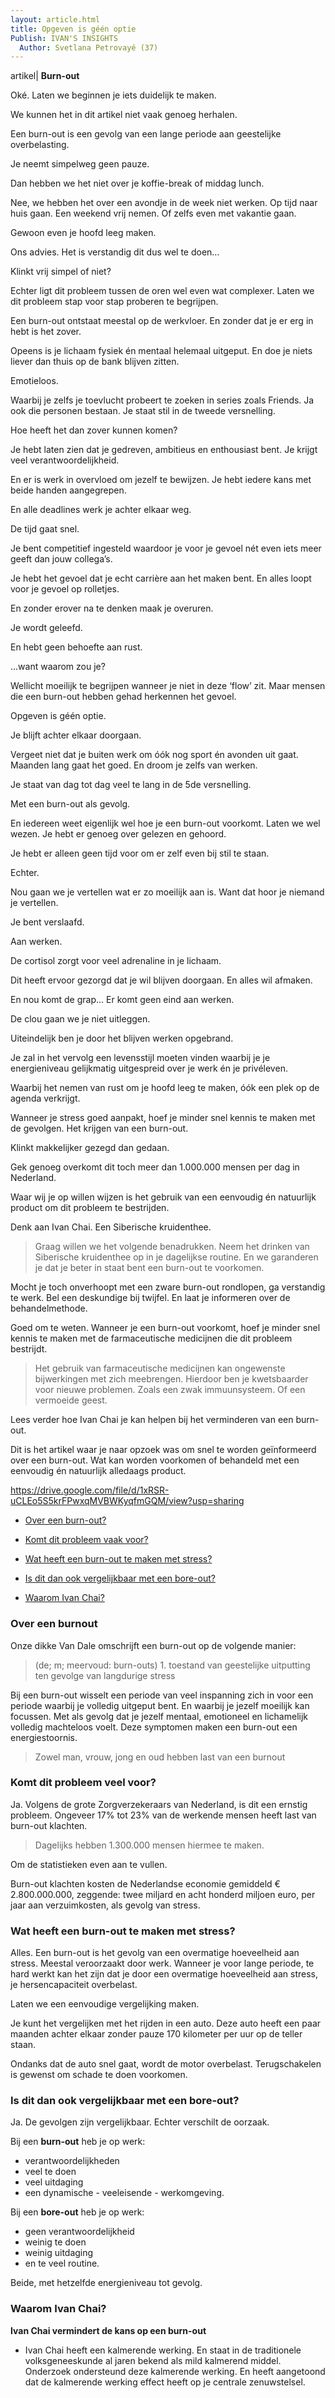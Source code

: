 ```yaml
---
layout: article.html
title: Opgeven is géén optie
Publish: IVAN'S INSIGHTS
  Author: Svetlana Petrovayé (37)
---
```

artikel| **Burn-out**

Oké. Laten we beginnen je iets duidelijk te maken. 

We kunnen het in dit artikel niet vaak genoeg herhalen. 

Een burn-out is een gevolg van een lange periode aan geestelijke overbelasting. 

Je neemt simpelweg geen pauze. 

Dan hebben we het niet over je koffie-break of middag lunch. 

Nee, we hebben het over een avondje in de week niet werken. Op tijd naar huis gaan. Een weekend vrij nemen. Of zelfs even met vakantie gaan.

Gewoon even je hoofd leeg maken. 

Ons advies. Het is verstandig dit dus wel te doen… 

Klinkt vrij simpel of niet?

Echter ligt dit probleem tussen de oren wel even wat complexer. Laten we dit probleem stap voor stap proberen te begrijpen. 

Een burn-out ontstaat meestal op de werkvloer. En zonder dat je er erg in hebt is het zover.

Opeens is je lichaam fysiek én mentaal helemaal uitgeput. En doe je niets liever dan thuis op de bank blijven zitten. 

Emotieloos. 

Waarbij je zelfs je toevlucht probeert te zoeken in series zoals Friends. Ja ook die personen bestaan. Je staat stil in de tweede versnelling. 

Hoe heeft het dan zover kunnen komen? 

Je hebt laten zien dat je gedreven, ambitieus en enthousiast bent. Je krijgt veel verantwoordelijkheid. 

En er is werk in overvloed om jezelf te bewijzen. Je hebt iedere kans met beide handen aangegrepen. 

En alle deadlines werk je achter elkaar weg.

De tijd gaat snel. 

Je bent competitief ingesteld waardoor je voor je gevoel nét even iets meer geeft dan jouw collega’s. 

Je hebt het gevoel dat je echt carrière aan het maken bent. En alles loopt voor je gevoel op rolletjes. 

En zonder erover na te denken maak je overuren.

Je wordt geleefd. 

En hebt geen behoefte aan rust.

...want waarom zou je?

Wellicht moeilijk te begrijpen wanneer je niet in deze ‘flow’ zit. Maar mensen die een burn-out hebben gehad herkennen het gevoel. 

Opgeven is géén optie.

Je blijft achter elkaar doorgaan. 

Vergeet niet dat je buiten werk om óók nog sport én avonden uit gaat. Maanden lang gaat het goed. En droom je zelfs van werken. 

Je staat van dag tot dag veel te lang in de 5de versnelling. 

Met een burn-out als gevolg.

En iedereen weet eigenlijk wel hoe je een burn-out voorkomt. Laten we wel wezen. Je hebt er genoeg over gelezen en gehoord. 

Je hebt er alleen geen tijd voor om er zelf even bij stil te staan. 

Echter.

Nou gaan we je vertellen wat er zo moeilijk aan is. Want dat hoor je niemand je vertellen.

Je bent verslaafd.

Aan werken. 

De cortisol zorgt voor veel adrenaline in je lichaam. 

Dit heeft ervoor gezorgd dat je wil blijven doorgaan. En alles wil afmaken. 

En nou komt de grap... Er komt geen eind aan werken. 

De clou gaan we je niet uitleggen. 

Uiteindelijk ben je door het blijven werken opgebrand. 

Je zal in het vervolg een levensstijl moeten vinden waarbij je je energieniveau gelijkmatig uitgespreid over je werk én je privéleven.

Waarbij het nemen van rust om je hoofd leeg te maken, óók een plek op de agenda verkrijgt.  

Wanneer je stress goed aanpakt, hoef je minder snel kennis te maken met de gevolgen. Het krijgen van een burn-out.

Klinkt makkelijker gezegd dan gedaan.

Gek genoeg overkomt dit toch meer dan 1.000.000 mensen per dag in Nederland.

Waar wij je op willen wijzen is het gebruik van een eenvoudig én natuurlijk product om dit probleem te bestrijden.

Denk aan Ivan Chai. Een Siberische kruidenthee.
> Graag willen we het volgende benadrukken. Neem het drinken van Siberische kruidenthee op in je dagelijkse routine. En we garanderen je dat je beter in staat bent een burn-out te voorkomen.

Mocht je toch onverhoopt met een zware burn-out rondlopen, ga verstandig te werk. Bel een deskundige bij twijfel. En laat je informeren over de behandelmethode.

Goed om te weten. Wanneer je een burn-out voorkomt, hoef je minder  snel kennis te maken met de farmaceutische medicijnen die dit probleem bestrijdt.

> Het gebruik van farmaceutische medicijnen kan ongewenste bijwerkingen met zich meebrengen. Hierdoor ben je kwetsbaarder voor nieuwe problemen. Zoals een zwak immuunsysteem. Of een vermoeide geest.

Lees verder hoe Ivan Chai je kan helpen bij het verminderen van een burn-out.
 
Dit is het artikel waar je naar opzoek was om snel te worden geïnformeerd over een burn-out. Wat kan worden voorkomen of behandeld met een eenvoudig én natuurlijk alledaags product.

https://drive.google.com/file/d/1xRSR-uCLEo5S5krFPwxqMVBWKyqfmGQM/view?usp=sharing

* [Over een burn-out?](#Over-een-burn-out)

* [Komt dit probleem vaak voor?](#komt-dit-probleem-vaak-voor)

* [Wat heeft een burn-out te maken met stress?](#wat-heeft-een-burn-out-te-maken-met-stress)

* [Is dit dan ook vergelijkbaar met een bore-out?](#is-dit-dan-ook-vergelijkbaar-met-een-bore-out)

* [Waarom Ivan Chai?](#waarom-ivan-chai)

### Over een burnout
Onze dikke Van Dale omschrijft een burn-out op de volgende manier:
> (de; m; meervoud: burn-outs) 1. toestand van geestelijke uitputting ten gevolge van langdurige stress

Bij een burn-out wisselt een periode van veel inspanning zich in voor een periode waarbij je volledig uitgeput bent. En waarbij je jezelf moeilijk kan focussen. Met als gevolg dat je jezelf mentaal, emotioneel en lichamelijk volledig machteloos voelt. Deze symptomen maken een burn-out een energiestoornis.

> Zowel man, vrouw, jong en oud hebben last van een burnout

### Komt dit probleem veel voor?
Ja. Volgens de grote Zorgverzekeraars van Nederland, is dit een ernstig probleem. Ongeveer 17% tot 23% van de werkende mensen heeft last van burn-out klachten.

> Dagelijks hebben 1.300.000 mensen hiermee te maken.

Om de statistieken even aan te vullen.

Burn-out klachten kosten de Nederlandse economie gemiddeld € 2.800.000.000, zeggende: twee miljard en acht honderd miljoen euro, per jaar aan verzuimkosten, als gevolg van stress.

### Wat heeft een burn-out te maken met stress?
Alles. Een burn-out is het gevolg van een overmatige hoeveelheid aan stress. Meestal veroorzaakt door werk. Wanneer je voor lange periode, te hard werkt kan het zijn dat je door een overmatige hoeveelheid aan stress, je hersencapaciteit overbelast.

Laten we een eenvoudige vergelijking maken.

Je kunt het vergelijken met het rijden in een auto. Deze auto heeft een paar maanden achter elkaar zonder pauze 170 kilometer per uur op de teller staan. 

Ondanks dat de auto snel gaat, wordt de motor overbelast. Terugschakelen is gewenst om schade te doen voorkomen.

### Is dit dan ook vergelijkbaar met een bore-out?
Ja. De gevolgen zijn vergelijkbaar. Echter verschilt de oorzaak.

Bij een **burn-out** heb je op werk:
* verantwoordelijkheden
* veel te doen
* veel uitdaging
* een dynamische - veeleisende - werkomgeving.

Bij een **bore-out** heb je op werk:
* geen verantwoordelijkheid
* weinig te doen
* weinig uitdaging
* en te veel routine.

Beide, met hetzelfde energieniveau tot gevolg.

### Waarom Ivan Chai?

**Ivan Chai vermindert de kans op een burn-out**

* Ivan Chai heeft een kalmerende werking. En staat in de traditionele volksgeneeskunde al jaren bekend als mild kalmerend middel.
Onderzoek ondersteund deze kalmerende werking. En heeft aangetoond dat de kalmerende werking effect heeft op je centrale zenuwstelsel.
